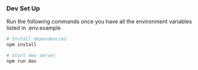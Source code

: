 ### Dev Set Up

Run the following commands once you have all the environment variables listed in .env.example

```bash
# Install dependencies
npm install

# Start dev server
npm run dev
```
